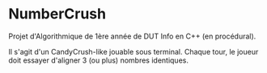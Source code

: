 # NumberCrush
Projet d'Algorithmique de 1ère année de DUT Info en C++ (en procédural). 

Il s'agit d'un CandyCrush-like jouable sous terminal.
Chaque tour, le joueur doit essayer d'aligner 3 (ou plus) nombres identiques. 
